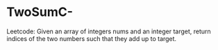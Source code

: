 # TwoSumC-
Leetcode: Given an array of integers nums and an integer target, return indices of the two numbers such that they add up to target.
